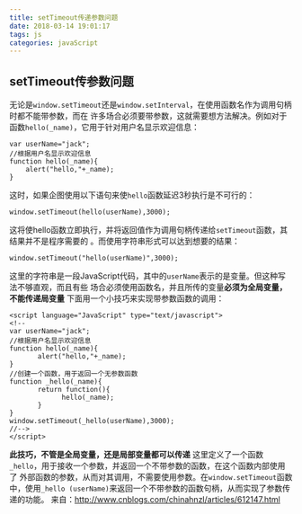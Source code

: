 ```yaml
---
title: setTimeout传递参数问题
date: 2018-03-14 19:01:17
tags: js
categories: javaScript
---
```

## setTimeout传参数问题 
无论是`window.setTimeout`还是`window.setInterval`，在使用函数名作为调用句柄时都不能带参数，而在 许多场合必须要带参数，这就需要想方法解决。例如对于函数`hello(_name)`，它用于针对用户名显示欢迎信息：
<!--more-->
```
var userName="jack"; 
//根据用户名显示欢迎信息 
function hello(_name){ 
    alert("hello,"+_name); 
} 
```

这时，如果企图使用以下语句来使`hello`函数延迟3秒执行是不可行的：
```
window.setTimeout(hello(userName),3000); 
```
这将使hello函数立即执行，并将返回值作为调用句柄传递给`setTimeout`函数，其结果并不是程序需要的 。而使用字符串形式可以达到想要的结果：
```
window.setTimeout("hello(userName)",3000); 
```
这里的字符串是一段JavaScript代码，其中的`userName`表示的是变量。但这种写法不够直观，而且有些 场合必须使用函数名，并且所传的变量**必须为全局变量，不能传递局变量** 
下面用一个小技巧来实现带参数函数的调用： 
```
<script language="JavaScript" type="text/javascript"> 
<!-- 
var userName="jack"; 
//根据用户名显示欢迎信息 
function hello(_name){ 
       alert("hello,"+_name); 
} 
//创建一个函数，用于返回一个无参数函数 
function _hello(_name){ 
       return function(){ 
             hello(_name); 
       } 
} 
window.setTimeout(_hello(userName),3000); 
//--> 
</script> 
```
**此技巧，不管是全局变量，还是局部变量都可以传递**
这里定义了一个函数`_hello`，用于接收一个参数，并返回一个不带参数的函数，在这个函数内部使用了 外部函数的参数，从而对其调用，不需要使用参数。在`window.setTimeout`函数中，使用`_hello (userName)`来返回一个不带参数的函数句柄，从而实现了参数传递的功能。
来自：http://www.cnblogs.com/chinahnzl/articles/612147.html


